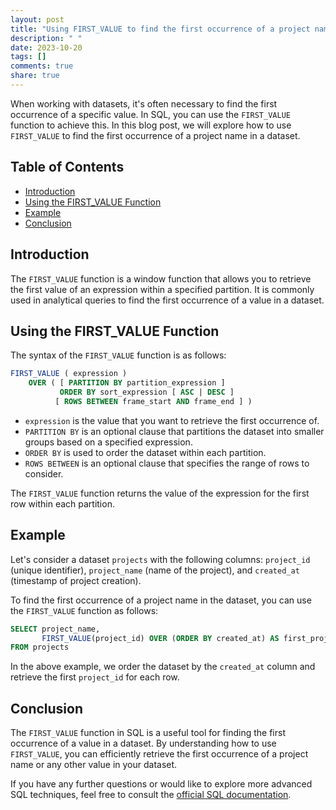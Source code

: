 ```yaml
---
layout: post
title: "Using FIRST_VALUE to find the first occurrence of a project name in a dataset"
description: " "
date: 2023-10-20
tags: []
comments: true
share: true
---
```


When working with datasets, it's often necessary to find the first occurrence of a specific value. In SQL, you can use the `FIRST_VALUE` function to achieve this. In this blog post, we will explore how to use `FIRST_VALUE` to find the first occurrence of a project name in a dataset.

## Table of Contents
- [Introduction](#introduction)
- [Using the FIRST_VALUE Function](#using-the-first_value-function)
- [Example](#example)
- [Conclusion](#conclusion)

## Introduction

The `FIRST_VALUE` function is a window function that allows you to retrieve the first value of an expression within a specified partition. It is commonly used in analytical queries to find the first occurrence of a value in a dataset.

## Using the FIRST_VALUE Function

The syntax of the `FIRST_VALUE` function is as follows:

```sql
FIRST_VALUE ( expression ) 
    OVER ( [ PARTITION BY partition_expression ] 
           ORDER BY sort_expression [ ASC | DESC ] 
          [ ROWS BETWEEN frame_start AND frame_end ] )
```

- `expression` is the value that you want to retrieve the first occurrence of.
- `PARTITION BY` is an optional clause that partitions the dataset into smaller groups based on a specified expression.
- `ORDER BY` is used to order the dataset within each partition.
- `ROWS BETWEEN` is an optional clause that specifies the range of rows to consider.

The `FIRST_VALUE` function returns the value of the expression for the first row within each partition.

## Example

Let's consider a dataset `projects` with the following columns: `project_id` (unique identifier), `project_name` (name of the project), and `created_at` (timestamp of project creation).

To find the first occurrence of a project name in the dataset, you can use the `FIRST_VALUE` function as follows:

```sql
SELECT project_name,
       FIRST_VALUE(project_id) OVER (ORDER BY created_at) AS first_project_id
FROM projects
```

In the above example, we order the dataset by the `created_at` column and retrieve the first `project_id` for each row.

## Conclusion

The `FIRST_VALUE` function in SQL is a useful tool for finding the first occurrence of a value in a dataset. By understanding how to use `FIRST_VALUE`, you can efficiently retrieve the first occurrence of a project name or any other value in your dataset.

If you have any further questions or would like to explore more advanced SQL techniques, feel free to consult the [official SQL documentation](https://docs.microsoft.com/en-us/sql/t-sql/functions/first-value-transact-sql).